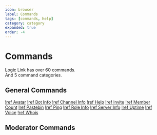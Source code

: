 ```yaml
---
icon: browser
label: Commands
tags: [commands, help]
category: category
expanded: true
order: -4
---
```


# Commands
Logic Link has over 60 commands.<br />
And 5 command categories.

## General Commands
[!ref Avatar](./General/avatar.md)
[!ref Bot Info](./General/botinfo.md)
[!ref Channel Info](./General/channelinfo.md)
[!ref Help](./General/help.md)
[!ref Invite](./General/invite.md)
[!ref Member Count](./General/membercount.md)
[!ref Pastebin](./General/pastebin.md)
[!ref Ping](./General/ping.md)
[!ref Role Info](./General/roleinfo.md)
[!ref Server Info](./General/serverinfo.md)
[!ref Uptime](./General/uptime.md)
[!ref Voice](./General/voice.md)
[!ref Whois](./General/whois.md)

## Moderator Commands
